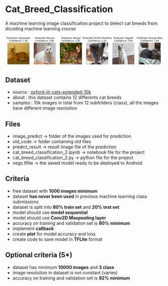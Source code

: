 # Cat_Breed_Classification
A machine learning image classification project to detect cat breeds from dicoding machine learning course

![image of the model prediction result](predict_result.png)

## Dataset
* source : [oxford-iit-cats-extended-10k](https://www.kaggle.com/datasets/doctrinek/oxford-iiit-cats-extended-10k)
* about : this dataset contains 12 differents cat breeds
* samples : 10k images in total from 12 subfolders (class), all the images have different image resolution

## Files
- image_predict &rarr; folder of the images used for prediction
- old_code &rarr; folder containing old files 
- predict_result &rarr; result image file of the prediction
- cat_breed_classification_2.ipynb &rarr; notebook file for the project 
- cat_breed_classification_2.py &rarr; python file for the project
- vegs.tflite &rarr; the saved model ready to be deployed to Android

## Criteria
- free dataset with **1000 images minimum**
- dataset **has never been used** in previous machine learning class submissions
- dataset is split into **80% train set** and **20% test set**
- model should use **model sequential**
- model should use **Conv2D Maxpooling layer**
- accuracy on training and validation set is **80% minimum**
- implement **callback**
- create **plot** for model accuracy and loss
- create code to save model in **TFLite** format

## Optional criteria (5*)
- dataset has minimum **10000 images** and **3 class**
- image resolution in dataset is not constant (varies)
- accuracy on training and validation set is **92% minimum**
